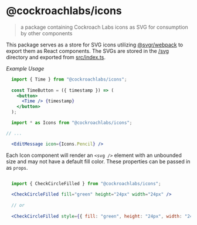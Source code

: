 # @cockroachlabs/icons
> a package containing Cockroach Labs icons as SVG for consumption by other components

This package serves as a store for SVG icons utilizing [@svgr/webpack](https://github.com/gregberge/svgr/tree/master/packages/webpack) to export them as React components.
The SVGs are stored in the [/svg](https://github.com/cockroachdb/ui/tree/master/packages/icons/svg) directory and exported from [src/index.ts](https://github.com/cockroachdb/ui/blob/master/packages/icons/src/index.ts).

*Example Usage*

```jsx
  import { Time } from "@cockroachlabs/icons";
  
  const TimeButton = ({ timestamp }) => (
    <button>
      <Time /> {timestamp}
    </button>
  );
```

```jsx
  import * as Icons from "@cockroachlabs/icons";

// ...

  <EditMessage icon={Icons.Pencil} />
```

Each Icon component will render an `<svg />` element with an unbounded size and may not have a default fill color. These properties can be passed in as `props`.

```jsx

  import { CheckCircleFilled } from "@cockroachlabs/icons";
  
  <CheckCircleFilled fill="green" height="24px" width="24px" />
  
  // or
  
  <CheckCircleFilled style={{ fill: "green", height: "24px", width: "24px" }} />
```
